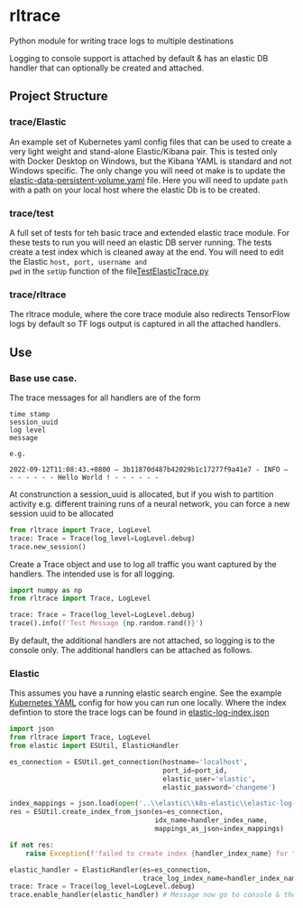 # rltrace

Python module for writing trace logs to multiple destinations

Logging to console support is attached by default & has an elastic DB handler that can optionally be created and
attached.

## Project Structure

### trace/Elastic

An example set of Kubernetes yaml config files that can be used to create a very light weight and stand-alone
Elastic/Kibana pair. This is tested only with Docker Desktop on Windows, but the Kibana YAML is standard and not Windows
specific. The only change you will need ot make is to update
the [elastic-data-persistent-volume.yaml](https://github.com/parrisma/trace/blob/master/elastic/k8s-elastic/elastic-data-persistent-volume.yaml)
file. Here you will need to update <code>path</code> with a path on your local host where the elastic Db is to be
created.

### trace/test

A full set of tests for teh basic trace and extended elastic trace module. For these tests to run you will need an
elastic DB server running. The tests create a test index which is cleaned away at the end. You will need to edit the
Elastic <code>host, port, username and pwd</code> in the <code>setUp</code> function of the
file[TestElasticTrace.py](https://github.com/parrisma/trace/blob/master/test/TestElasticTrace.py)

### trace/rltrace

The rltrace module, where the core trace module also redirects TensorFlow logs by default so TF logs output is captured
in all the attached handlers.

## Use

### Base use case.

The trace messages for all handlers are of the form

```
time stamp
session_uuid
log level
message

e.g.

2022-09-12T11:08:43.+0800 — 3b11870d487b42029b1c17277f9a41e7 - INFO — - - - - - - Hello World ! - - - - - -
```

At construnction a session_uuid is allocated, but if you wish to partition activity e.g. different training runs of a
neural network, you can force a new session uuid to be allocated

```python
from rltrace import Trace, LogLevel
trace: Trace = Trace(log_level=LogLevel.debug)
trace.new_session()
```

Create a Trace object and use to log all traffic you want captured by the handlers. The intended use is for all logging.

```python
import numpy as np
from rltrace import Trace, LogLevel

trace: Trace = Trace(log_level=LogLevel.debug)
trace().info(f'Test Message {np.random.rand()}')
```

By default, the additional handlers are not attached, so logging is to the console only. The additional handlers can be
attached as follows.

### Elastic

This assumes you have a running elastic search engine. See the
example [Kubernetes YAML](https://github.com/parrisma/trace/tree/master/elastic/k8s-elastic) config for how you can run
one locally. Where the index defintion to store the trace logs can be found
in [elastic-log-index.json](https://raw.githubusercontent.com/parrisma/trace/master/elastic/k8s-elastic/elastic-log-index.json)

```python
import json
from rltrace import Trace, LogLevel
from elastic import ESUtil, ElasticHandler

es_connection = ESUtil.get_connection(hostname='localhost',
                                      port_id=port_id,
                                      elastic_user='elastic',
                                      elastic_password='changeme')

index_mappings = json.load(open('..\\elastic\\k8s-elastic\\elastic-log-index.json'))
res = ESUtil.create_index_from_json(es=es_connection,
                                    idx_name=handler_index_name,
                                    mappings_as_json=index_mappings)

if not res:
    raise Exception(f'failed to create index {handler_index_name} for testing elastic logging')

elastic_handler = ElasticHandler(es=es_connection,
                                 trace_log_index_name=handler_index_name)
trace: Trace = Trace(log_level=LogLevel.debug)
trace.enable_handler(elastic_handler) # Message now go to console & the elastic index created above
```
